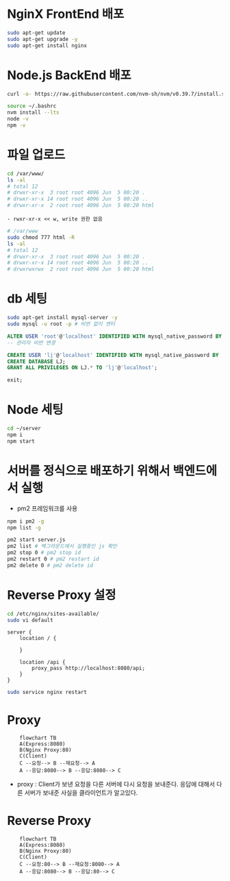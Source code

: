 # NginX FrontEnd 배포

```bash
sudo apt-get update
sudo apt-get upgrade -y
sudo apt-get install nginx
```

# Node.js BackEnd 배포

```bash
curl -o- https://raw.githubusercontent.com/nvm-sh/nvm/v0.39.7/install.sh | bash

source ~/.bashrc
nvm install --lts
node -v
npm -v
```

# 파일 업로드

```bash
cd /var/www/
ls -al
# total 12
# drwxr-xr-x  3 root root 4096 Jun  5 00:20 .
# drwxr-xr-x 14 root root 4096 Jun  5 00:20 ..
# drwxr-xr-x  2 root root 4096 Jun  5 00:20 html
```

    - rwxr-xr-x << w, write 권한 없음

```bash
# /var/www
sudo chmod 777 html -R
ls -al
# total 12
# drwxr-xr-x  3 root root 4096 Jun  5 00:20 .
# drwxr-xr-x 14 root root 4096 Jun  5 00:20 ..
# drwxrwxrwx  2 root root 4096 Jun  5 00:20 html
```

# db 세팅

```bash
sudo apt-get install mysql-server -y
sudo mysql -u root -p # 비번 없이 엔터
```

```sql
ALTER USER 'root'@'localhost' IDENTIFIED WITH mysql_native_password BY '1234qwer!@#$';
-- 관리자 비번 변경

CREATE USER 'lj'@'localhost' IDENTIFIED WITH mysql_native_password BY '9457daAD!';
CREATE DATABASE LJ;
GRANT ALL PRIVILEGES ON LJ.* TO 'lj'@'localhost';

exit;
```

# Node 세팅

```bash
cd ~/server
npm i
npm start
```

# 서버를 정식으로 배포하기 위해서 백엔드에서 실행

- pm2 프레임워크를 사용

```bash
npm i pm2 -g
npm list -g

pm2 start server.js
pm2 list # 백그라운드에서 실행중인 js 확인
pm2 stop 0 # pm2 stop id
pm2 restart 0 # pm2 restart id
pm2 delete 0 # pm2 delete id
```

# Reverse Proxy 설정

```bash
cd /etc/nginx/sites-available/
sudo vi default
```

```
server {
    location / {

    }

    location /api {
        proxy_pass http://localhost:8080/api;
    }
}
```

```bash
sudo service nginx restart
```

# Proxy

```mermaid
    flowchart TB
    A(Express:8080)
    B(Nginx Proxy:80)
    C(Client)
    C --요청--> B --재요청--> A
    A --응답:8080--> B --응답:8080--> C
```

- proxy : Client가 보낸 요청을 다른 서버에 다시 요청을 보내준다. 응답에 대해서 다른 서버가 보내준 사실을 클라이언트가 알고있다.

# Reverse Proxy

```mermaid
    flowchart TB
    A(Express:8080)
    B(Nginx Proxy:80)
    C(Client)
    C --요청:80--> B --재요청:8080--> A
    A --응답:8080--> B --응답:80--> C
```
